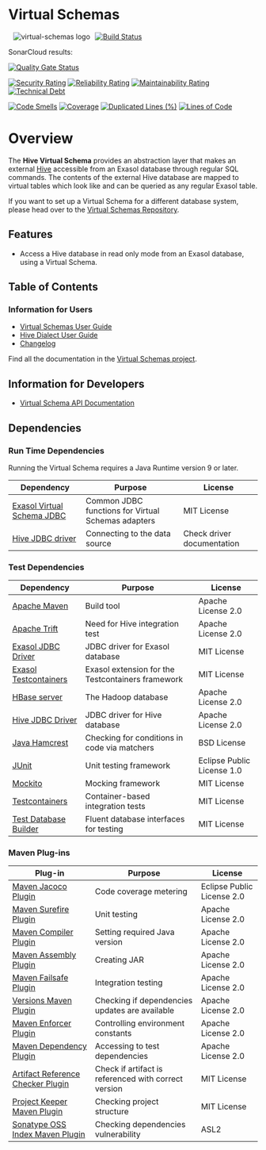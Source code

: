 # Virtual Schemas 

<img alt="virtual-schemas logo" src="doc/images/virtual-schemas_128x128.png" style="float:left; padding:0px 10px 10px 10px;"/>

[![Build Status](https://travis-ci.com/exasol/virtual-schemas.svg?branch=master)](https://travis-ci.com/exasol/virtual-schemas)

SonarCloud results:

[![Quality Gate Status](https://sonarcloud.io/api/project_badges/measure?project=com.exasol%3Ahive-virtual-schema&metric=alert_status)](https://sonarcloud.io/dashboard?id=com.exasol%3Ahive-virtual-schema)

[![Security Rating](https://sonarcloud.io/api/project_badges/measure?project=com.exasol%3Ahive-virtual-schema&metric=security_rating)](https://sonarcloud.io/dashboard?id=com.exasol%3Ahive-virtual-schema)
[![Reliability Rating](https://sonarcloud.io/api/project_badges/measure?project=com.exasol%3Ahive-virtual-schema&metric=reliability_rating)](https://sonarcloud.io/dashboard?id=com.exasol%3Ahive-virtual-schema)
[![Maintainability Rating](https://sonarcloud.io/api/project_badges/measure?project=com.exasol%3Ahive-virtual-schema&metric=sqale_rating)](https://sonarcloud.io/dashboard?id=com.exasol%3Ahive-virtual-schema)
[![Technical Debt](https://sonarcloud.io/api/project_badges/measure?project=com.exasol%3Ahive-virtual-schema&metric=sqale_index)](https://sonarcloud.io/dashboard?id=com.exasol%3Ahive-virtual-schema)

[![Code Smells](https://sonarcloud.io/api/project_badges/measure?project=com.exasol%3Ahive-virtual-schema&metric=code_smells)](https://sonarcloud.io/dashboard?id=com.exasol%3Ahive-virtual-schema)
[![Coverage](https://sonarcloud.io/api/project_badges/measure?project=com.exasol%3Ahive-virtual-schema&metric=coverage)](https://sonarcloud.io/dashboard?id=com.exasol%3Ahive-virtual-schema)
[![Duplicated Lines (%)](https://sonarcloud.io/api/project_badges/measure?project=com.exasol%3Ahive-virtual-schema&metric=duplicated_lines_density)](https://sonarcloud.io/dashboard?id=com.exasol%3Ahive-virtual-schema)
[![Lines of Code](https://sonarcloud.io/api/project_badges/measure?project=com.exasol%3Ahive-virtual-schema&metric=ncloc)](https://sonarcloud.io/dashboard?id=com.exasol%3Ahive-virtual-schema)

# Overview

The **Hive Virtual Schema** provides an abstraction layer that makes an external [Hive](https://hive.apache.org/) accessible from an Exasol database through regular SQL commands. The contents of the external Hive database are mapped to virtual tables which look like and can be queried as any regular Exasol table.

If you want to set up a Virtual Schema for a different database system, please head over to the [Virtual Schemas Repository][virtual-schemas].

## Features

* Access a Hive database in read only mode from an Exasol database, using a Virtual Schema.

## Table of Contents

### Information for Users

* [Virtual Schemas User Guide][virtual-schemas-user-guide]
* [Hive Dialect User Guide](doc/user_guide/hive_user_guide.md)
* [Changelog](doc/changes/changelog.md)

Find all the documentation in the [Virtual Schemas project][vs-doc].

## Information for Developers

* [Virtual Schema API Documentation][vs-api]

## Dependencies

### Run Time Dependencies

Running the Virtual Schema requires a Java Runtime version 9 or later.

| Dependency                                                                             | Purpose                                                | License                          |
|----------------------------------------------------------------------------------------|--------------------------------------------------------|----------------------------------|
| [Exasol Virtual Schema JDBC](https://github.com/exasol/virtual-schema-common-jdbc)     | Common JDBC functions for Virtual Schemas adapters     | MIT License                      |
| [Hive JDBC driver](https://www.cloudera.com/downloads/connectors/hive/jdbc/2-6-10.html)| Connecting to the data source                          | Check driver documentation       |

### Test Dependencies

| Dependency                                                                          | Purpose                                                | License                          |
|-------------------------------------------------------------------------------------|--------------------------------------------------------|----------------------------------|
| [Apache Maven](https://maven.apache.org/)                                           | Build tool                                             | Apache License 2.0               |
| [Apache Trift][apache-trift]                                                        | Need for Hive integration test                         | Apache License 2.0               |
| [Exasol JDBC Driver][exasol-jdbc-driver]                                            | JDBC driver for Exasol database                        | MIT License                      |
| [Exasol Testcontainers][exasol-testcontainers]                                      | Exasol extension for the Testcontainers framework      | MIT License                      |
| [HBase server][hbase-server]                                                        | The Hadoop database                                    | Apache License 2.0               |
| [Hive JDBC Driver][hive-jdbc-driver]                                                | JDBC driver for Hive database                          | Apache License 2.0               |
| [Java Hamcrest](http://hamcrest.org/JavaHamcrest/)                                  | Checking for conditions in code via matchers           | BSD License                      |
| [JUnit](https://junit.org/junit5)                                                   | Unit testing framework                                 | Eclipse Public License 1.0       |
| [Mockito](http://site.mockito.org/)                                                 | Mocking framework                                      | MIT License                      |
| [Testcontainers](https://www.testcontainers.org/)                                   | Container-based integration tests                      | MIT License                      |
| [Test Database Builder][test-bd-builder]                                            | Fluent database interfaces for testing                 | MIT License                      |

### Maven Plug-ins

| Plug-in                                                            | Purpose                                                | License                       |
|--------------------------------------------------------------------|--------------------------------------------------------|-------------------------------|
| [Maven Jacoco Plugin][maven-jacoco-plugin]                         | Code coverage metering                                 | Eclipse Public License 2.0    |
| [Maven Surefire Plugin][maven-surefire-plugin]                     | Unit testing                                           | Apache License 2.0            |
| [Maven Compiler Plugin][maven-compiler-plugin]                     | Setting required Java version                          | Apache License 2.0            |
| [Maven Assembly Plugin][maven-assembly-plugin]                     | Creating JAR                                           | Apache License 2.0            |
| [Maven Failsafe Plugin][maven-failsafe-plugin]                     | Integration testing                                    | Apache License 2.0            |
| [Versions Maven Plugin][versions-maven-plugin]                     | Checking if dependencies updates are available         | Apache License 2.0            |
| [Maven Enforcer Plugin][maven-enforcer-plugin]                     | Controlling environment constants                      | Apache License 2.0            |
| [Maven Dependency Plugin][maven-dependency-plugin]                 | Accessing to test dependencies                         | Apache License 2.0            |
| [Artifact Reference Checker Plugin][artifact-ref-checker-plugin]   | Check if artifact is referenced with correct version   | MIT License                   |
| [Project Keeper Maven Plugin][project-keeper-maven-plugin]         | Checking project structure                             | MIT License                   |
| [Sonatype OSS Index Maven Plugin][sonatype-oss-index-maven-plugin] | Checking dependencies vulnerability                    | ASL2                          |

[apache-trift]: http://thrift.apache.org/
[exasol-jdbc-driver]: https://www.exasol.com/portal/display/DOWNLOAD/Exasol+Download+Section
[exasol-testcontainers]: https://github.com/exasol/exasol-testcontainers
[hbase-server]: http://hbase.apache.org/
[hive-jdbc-driver]: https://github.com/apache/hive/tree/master/jdbc/src/java/org/apache/hive/jdbc
[test-bd-builder]: https://github.com/exasol/test-db-builder-java

[maven-jacoco-plugin]: https://www.eclemma.org/jacoco/trunk/doc/maven.html
[maven-surefire-plugin]: https://maven.apache.org/surefire/maven-surefire-plugin/
[maven-compiler-plugin]: https://maven.apache.org/plugins/maven-compiler-plugin/
[maven-assembly-plugin]: https://maven.apache.org/plugins/maven-assembly-plugin/
[maven-failsafe-plugin]: https://maven.apache.org/surefire/maven-failsafe-plugin/
[versions-maven-plugin]: https://www.mojohaus.org/versions-maven-plugin/
[maven-enforcer-plugin]: http://maven.apache.org/enforcer/maven-enforcer-plugin/
[artifact-ref-checker-plugin]: https://github.com/exasol/artifact-reference-checker-maven-plugin
[maven-dependency-plugin]: https://maven.apache.org/plugins/maven-dependency-plugin/
[project-keeper-maven-plugin]: https://github.com/exasol/project-keeper-maven-plugin
[sonatype-oss-index-maven-plugin]: https://sonatype.github.io/ossindex-maven/maven-plugin/

[hive-dialect-doc]: doc/user_guide/hive_user_guide.md

[vs-api]: https://github.com/exasol/virtual-schema-common-java/blob/master/doc/development/api/virtual_schema_api.md
[virtual-schemas-user-guide]: https://docs.exasol.com/database_concepts/virtual_schemas.htm
[virtual-schemas]: https://github.com/exasol/virtual-schemas
[vs-api]: https://github.com/exasol/virtual-schema-common-java/blob/master/doc/development/api/virtual_schema_api.md
[vs-doc]: https://github.com/exasol/virtual-schemas/tree/master/doc